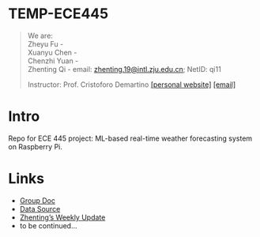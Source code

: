 # TEMP-ECE445

> We are: \
> Zheyu Fu - \
> Xuanyu Chen - \
> Chenzhi Yuan - \
> Zhenting Qi - email: zhenting.19@intl.zju.edu.cn; NetID: qi11 
>
> Instructor: Prof. Cristoforo Demartino [[personal website]](https://cee.illinois.edu/directory/profile/demartin) [[email]](demartin@illinois.edu)


# Intro
Repo for ECE 445 project: ML-based real-time weather forecasting system on Raspberry Pi.

# Links
* [Group Doc](https://docs.qq.com/doc/DWnpJWGx1enRPWFVs)
* [Data Source](https://openweathermap.org/history-bulk)
* [Zhenting’s Weekly Update](https://docs.qq.com/doc/DWkhxdXRTR2tXbGZT?&u=6e54e661ed9845b7a263b69879ff5b26)
* to be continued...